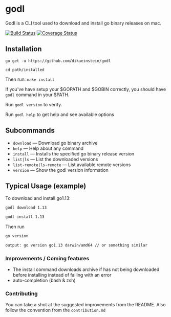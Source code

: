 # godl

Godl is a CLI tool used to download and install go binary releases on mac.

[![Build Status](https://travis-ci.com/dikaeinstein/godl.svg?branch=master)](https://travis-ci.com/dikaeinstein/godl)
[![Coverage Status](https://coveralls.io/repos/github/dikaeinstein/godl/badge.svg?branch=master)](https://coveralls.io/github/dikaeinstein/godl?branch=master)

## Installation

```go get -u https://github.com/dikaeinstein/godl```

```cd path/installed```

Then run: ```make install```

If you've have setup your $GOPATH and $GOBIN correctly, you should have `godl` command in your $PATH.

Run `godl version` to verify.

Run `godl help` to get help and see available options

## Subcommands

* `download` — Download go binary archive
* `help` — Help about any command
* `install` — Installs the specified go binary release version
* `list|ls` — List the downloaded versions
* `list-remote|ls-remote` — List available remote versions
* `version` — Show the godl version information

## Typical Usage (example)

To download and install go1.13:

```bash
godl download 1.13

godl install 1.13
```

Then run

```bash
go version
```

```bash
output: go version go1.13 darwin/amd64 // or something similar
```

### Improvements / Coming features

* The install command downloads archive if has not being downloaded before installing instead of failing with an error
* auto-completion (bash & zsh)

### Contributing

You can take a shot at the suggested improvements from the README. Also follow the convention from the `contribution.md`
